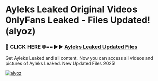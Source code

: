 # Ayleks Leaked Original Videos 0nlyFans Leaked - Files Updated! (alyoz)

<h3>🔴 CLICK HERE 🌐==►► <a href="https://tinyurl.com/ehrbuxhb" rel="nofollow">Ayleks Leaked Updated Files</a></h3>

Get Ayleks Leaked and all content. Now you can access all videos and pictures of Ayleks Leaked. New Updated Files 2025!

[![alyoz](https://i.imgur.com/lVYEuWS.gif)](https://tinyurl.com/ehrbuxhb)
